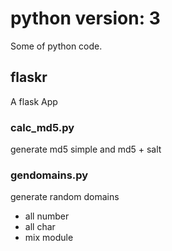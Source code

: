 # python version: 3

Some of  python code.
## flaskr
A flask App
### calc_md5.py
generate md5 simple and md5 + salt
### gendomains.py
generate random domains 
 - all number
 - all char
 - mix module
